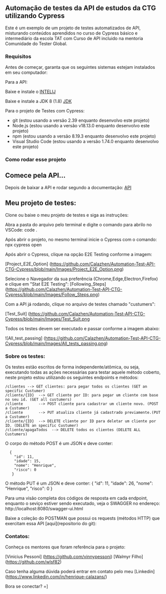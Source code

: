 ## Automação de testes da API de estudos da CTG utilizando Cypress

Este é um exemplo de um projeto de testes automatizados de API, misturando conteúdos aprendidos no curso de Cypress básico e intermediário da escola TAT com Curso de API incluido na mentoria Comunidade do Tester Global. 

### Requisitos

Antes de começar, garanta que os seguintes sistemas estejam instalados em seu computador:

Para a API:

Baixe e instale o [INTELIJ](https://www.jetbrains.com/idea/)

Baixe e instale a JDK 8 (1.8) [JDK](https://www.oracle.com/technetwork/java/javase/downloads/jdk8-downloads-2133151.html)

Para o projeto de Testes com Cypress:
 
- git (estou usando a versão 2.39 enquanto desenvolvo este projeto)
- Node.js (estou usando a versão v18.13.0 enquanto desenvolvo este projeto)
- npm (estou usando a versão 8.19.3 enquanto desenvolvo este projeto)
- Visual Studio Code (estou usando a versão 1.74.0 enquanto desenvolvo este projeto)


### Como rodar esse projeto

## Comece pela API...

Depois de baixar a API e rodar segundo a documentação: [API](https://github.com/vinnypessoni/api-clientes-exemplo-microservico)


## Meu projeto de testes:

Clone ou baixe o meu projeto de testes e siga as instruções:

Abra a pasta do arquivo pelo terminal e digite o comando para abrilo no VSCode: 
    code . 

Após abrir o projeto, no mesmo terminal inicie o Cypress com o comando: 
    npx cypress open


Após abrir o Cypress, clique na opção E2E Testing conforme a imagem:

[Project_E2E_Option] (https://github.com/Calazhen/Automation-Test-API-CTG-Cypress/blob/main/Images/Project_E2E_Option.png)

Selecione o Navegador da sua preferência (Chrome,Edge,Electron,Firefox) e clique em "Stat E2E Testing":
[Following_Steps] (https://github.com/Calazhen/Automation-Test-API-CTG-Cypress/blob/main/Images/Follow_Steps.png)

Com a API já rodando, clique no arquivo de testes chamado "custumers":
 
[Test_Suit] (https://github.com/Calazhen/Automation-Test-API-CTG-Cypress/blob/main/Images/Test_Suit.png

Todos os testes devem ser executado e passar conforme a imagem abaixo: 
 
![All_test_passing] (https://github.com/Calazhen/Automation-Test-API-CTG-Cypress/blob/main/Images/All_tests_passing.png)



### Sobre os testes: 

Os testes estão escritos de forma independente/atômica, ou seja, executando todas as ações necessárias para testar aquele método coberto, neste projeto estou utilizando os seguintes endpoints e métodos:

    /clientes --> GET clientes: para pegar todos os clientes (GET an specific Custumer)
    /cliente/{ID}  --> GET cliente por ID: para pegar um cliente com base no seu id. (GET all custumers)
    /cliente       --> POST cliente para cadastrar um cliente novo. (POST a Custumer)
    /cliente       --> PUT atualiza cliente já cadastrado previamente.(PUT a Custumer)
    /cliente/{ID}  --> DELETE cliente por ID para deletar um cliente por ID. (DELETE an specific Custumer)
    /cliente/apagaTodos  --> DELETE todos os clientes (DELETE ALL Custumers)

          
O corpo do método POST é um JSON e deve conter:

      {
        "id": 11,
        "idade": 15,
        "nome": "Henrique",
        "risco": 0
       }

O método PUT é um JSON e deve conter:
    {
          "id": 11,
          "idade": 26,
          "nome": "Henrique",
          "risco": 0
        }


Para uma visão completa dos códigos de resposta em cada endpoint, enquanto o seviço estiver sendo executado, veja o SWAGGER no endereço: http://localhost:8080/swagger-ui.html    


Baixe a coleção do POSTMAN que possui os requests (métodos HTTP)  que exercitam essa API [aqui](repositorio do git):


### Contatos:

Conheça os mentores que foram referência para o projeto:

[Vinicius Pessoni] (https://github.com/vinnypessoni)
[Walmyr Filho] (https://github.com/wlsf82)

Caso tenha alguma dúvida poderá entrar em contato pelo meu [Linkedin] (https://www.linkedin.com/in/henrique-calazans/)


Bora se conectar? =]